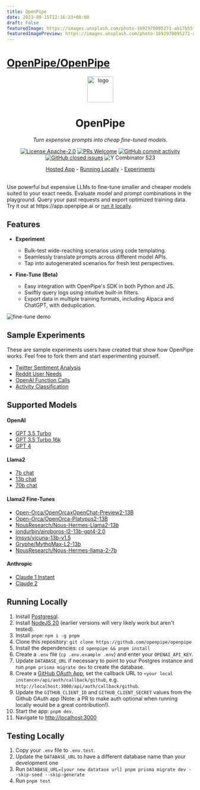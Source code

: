 ```yaml
---
title: OpenPipe
date: 2023-09-15T12:16:23+08:00
draft: False
featuredImage: https://images.unsplash.com/photo-1692970095271-ab17b55fd1f3?ixid=M3w0NjAwMjJ8MHwxfHJhbmRvbXx8fHx8fHx8fDE2OTQ3NTEyODl8&ixlib=rb-4.0.3
featuredImagePreview: https://images.unsplash.com/photo-1692970095271-ab17b55fd1f3?ixid=M3w0NjAwMjJ8MHwxfHJhbmRvbXx8fHx8fHx8fDE2OTQ3NTEyODl8&ixlib=rb-4.0.3
---
```


# [OpenPipe/OpenPipe](https://github.com/OpenPipe/OpenPipe)

 <p align="center">
  <a href="https://openpipe.ai">
    <img height="70" src="https://github.com/openpipe/openpipe/assets/41524992/70af25fb-1f90-42d9-8a20-3606e3b5aaba" alt="logo">
  </a>
</p>
<h1 align="center">
  OpenPipe
</h1>

<p align="center">
  <i>Turn expensive prompts into cheap fine-tuned models.</i>
</p>

<p align="center">
  <a href="/LICENSE"><img alt="License Apache-2.0" src="https://img.shields.io/github/license/openpipe/openpipe?style=flat-square"></a>
  <a href='http://makeapullrequest.com'><img alt='PRs Welcome' src='https://img.shields.io/badge/PRs-welcome-brightgreen.svg?style=flat-square'/></a>
  <a href="https://github.com/openpipe/openpipe/graphs/commit-activity"><img alt="GitHub commit activity" src="https://img.shields.io/github/commit-activity/m/openpipe/openpipe?style=flat-square"/></a>
  <a href="https://github.com/openpipe/openpipe/issues"><img alt="GitHub closed issues" src="https://img.shields.io/github/issues-closed/openpipe/openpipe?style=flat-square"/></a>
 <img src="https://img.shields.io/badge/Y%20Combinator-S23-orange?style=flat-square" alt="Y Combinator S23">
</p>

<p align="center">
  <a href="https://app.openpipe.ai/">Hosted App</a> - <a href="#running-locally">Running Locally</a> - <a href="#sample-experiments">Experiments</a>
</p>

<br>
Use powerful but expensive LLMs to fine-tune smaller and cheaper models suited to your exact needs. Evaluate model and prompt combinations in the playground. Query your past requests and export optimized training data. Try it out at https://app.openpipe.ai or <a href="#running-locally">run it locally</a>.
<br>


## Features

 * <b>Experiment</b>
   * Bulk-test wide-reaching scenarios using code templating.
   * Seamlessly translate prompts across different model APIs.
   * Tap into autogenerated scenarios for fresh test perspectives.

 * <b>Fine-Tune (Beta)</b>
   * Easy integration with OpenPipe's SDK in both Python and JS.
   * Swiftly query logs using intuitive built-in filters.
   * Export data in multiple training formats, including Alpaca and ChatGPT, with deduplication.
   
<img src="https://github.com/openpipe/openpipe/assets/41524992/eaa8b92d-4536-4f63-bbef-4b0b1a60f6b5" alt="fine-tune demo">

<!-- <img height="400px" src="https://github.com/openpipe/openpipe/assets/41524992/66bb1843-cb72-4130-a369-eec2df3b8201" alt="playground demo"> -->


## Sample Experiments

These are sample experiments users have created that show how OpenPipe works. Feel free to fork them and start experimenting yourself.

- [Twitter Sentiment Analysis](https://app.openpipe.ai/experiments/62c20a73-2012-4a64-973c-4b665ad46a57)
- [Reddit User Needs](https://app.openpipe.ai/experiments/22222222-2222-2222-2222-222222222222)
- [OpenAI Function Calls](https://app.openpipe.ai/experiments/2ebbdcb3-ed51-456e-87dc-91f72eaf3e2b)
- [Activity Classification](https://app.openpipe.ai/experiments/3950940f-ab6b-4b74-841d-7e9dbc4e4ff8)

## Supported Models

#### OpenAI
  - [GPT 3.5 Turbo](https://platform.openai.com/docs/guides/gpt/chat-completions-api)
  - [GPT 3.5 Turbo 16k](https://platform.openai.com/docs/guides/gpt/chat-completions-api)
  - [GPT 4](https://openai.com/gpt-4)
#### Llama2
  - [7b chat](https://replicate.com/a16z-infra/llama7b-v2-chat)
  - [13b chat](https://replicate.com/a16z-infra/llama13b-v2-chat)
  - [70b chat](https://replicate.com/replicate/llama70b-v2-chat)
#### Llama2 Fine-Tunes
  - [Open-Orca/OpenOrcaxOpenChat-Preview2-13B](https://huggingface.co/Open-Orca/OpenOrcaxOpenChat-Preview2-13B)
  - [Open-Orca/OpenOrca-Platypus2-13B](https://huggingface.co/Open-Orca/OpenOrca-Platypus2-13B)
  - [NousResearch/Nous-Hermes-Llama2-13b](https://huggingface.co/NousResearch/Nous-Hermes-Llama2-13b)
  - [jondurbin/airoboros-l2-13b-gpt4-2.0](https://huggingface.co/jondurbin/airoboros-l2-13b-gpt4-2.0)
  - [lmsys/vicuna-13b-v1.5](https://huggingface.co/lmsys/vicuna-13b-v1.5)
  - [Gryphe/MythoMax-L2-13b](https://huggingface.co/Gryphe/MythoMax-L2-13b)
  - [NousResearch/Nous-Hermes-llama-2-7b](https://huggingface.co/NousResearch/Nous-Hermes-llama-2-7b)
#### Anthropic
  - [Claude 1 Instant](https://www.anthropic.com/index/introducing-claude)
  - [Claude 2](https://www.anthropic.com/index/claude-2)

## Running Locally

1. Install [Postgresql](https://www.postgresql.org/download/).
2. Install [NodeJS 20](https://nodejs.org/en/download/current) (earlier versions will very likely work but aren't tested).
3. Install `pnpm`: `npm i -g pnpm`
4. Clone this repository: `git clone https://github.com/openpipe/openpipe`
5. Install the dependencies: `cd openpipe && pnpm install`
6. Create a `.env` file (`cp .env.example .env`) and enter your `OPENAI_API_KEY`.
7. Update `DATABASE_URL` if necessary to point to your Postgres instance and run `pnpm prisma migrate dev` to create the database.
8. Create a [GitHub OAuth App](https://docs.github.com/en/apps/oauth-apps/building-oauth-apps/creating-an-oauth-app), set the callback URL to `<your local instance>/api/auth/callback/github`, e.g. `http://localhost:3000/api/auth/callback/github`.
9. Update the `GITHUB_CLIENT_ID` and `GITHUB_CLIENT_SECRET` values from the Github OAuth app (Note: a PR to make auth optional when running locally would be a great contribution!).
10. Start the app: `pnpm dev`.
11. Navigate to [http://localhost:3000](http://localhost:3000)

## Testing Locally

1. Copy your `.env` file to `.env.test`.
2. Update the `DATABASE_URL` to have a different database name than your development one
3. Run `DATABASE_URL=[your new datatase url] pnpm prisma migrate dev --skip-seed --skip-generate`
4. Run `pnpm test`
